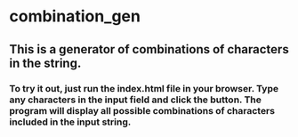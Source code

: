 # combination_gen

## This is a generator of combinations of characters in the string.

### To try it out, just run the index.html file in your browser. Type any characters in the input field and click the button. The program will display all possible combinations of characters included in the input string.
